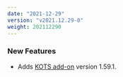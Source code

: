 ```yaml
---
date: "2021-12-29"
version: "v2021.12.29-0"
weight: 202112290
---
```


### <span class="label label-green">New Features</span>
- Adds [KOTS add-on](/docs/add-ons/kotsadm) version 1.59.1.
